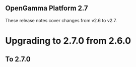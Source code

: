 OpenGamma Platform 2.7
----------------------

These release notes cover changes from v2.6 to v2.7.

Upgrading to 2.7.0 from 2.6.0
=============================

To 2.7.0
--------

